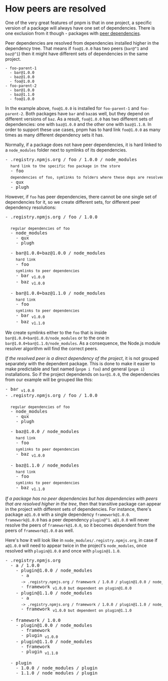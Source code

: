 # How peers are resolved

One of the very great features of pnpm is that in one project, a specific version of a package will always have
one set of dependencies. There is one exclusion from it though - packages with [peer dependencies](https://docs.npmjs.com/files/package.json#peerdependencies).

Peer dependencies are resolved from dependencies installed higher in the dependency tree.
That means if `foo@1.0.0` has two peers (`bar@^1` and `baz@^1`) then it might have different sets of dependencies
in the same project.

```
- foo-parent-1
  - bar@1.0.0
  - baz@1.0.0
  - foo@1.0.0
- foo-parent-2
  - bar@1.0.0
  - baz@1.1.0
  - foo@1.0.0
```

In the example above, `foo@1.0.0` is installed for `foo-parent-1` and `foo-parent-2`. Both packages have `bar` and `baz`as well, but
they depend on different versions of `baz`. As a result, `foo@1.0.0` has two different sets of dependencies: one with `baz@1.0.0`
and the other one with `baz@1.1.0`. In order to support these use cases, pnpm has to hard link `foo@1.0.0` as many times as many different dependency sets it has.

Normally, if a package does not have peer dependencies, it is hard linked to a `node_modules` folder next to symlinks of its dependencies.

<pre>
- .registry.npmjs.org / foo / 1.0.0 / node_modules
  <sub>hard link to the specific foo package in the store</sub>
  - foo
  <sub>dependencies of foo, symlinks to folders where these deps are resolved with their deps</sub>
  - qux
  - plugh
</pre>

However, if `foo` has peer dependencies, there cannot be one single set of dependencies for it, so
we create different sets, for different peer dependency resolutions:

<pre>
- .registry.npmjs.org / foo / 1.0.0

  <sub>regular dependencies of foo</sub>
  - node_modules
    - qux
    - plugh

  - bar@1.0.0+baz@1.0.0 / node_modules
    <sub>hard link</sub>
    - foo
    <sub>symlinks to peer dependencies</sub>
    - bar <sub>v1.0.0</sub>
    - baz <sub>v1.0.0</sub>

  - bar@1.0.0+baz@1.1.0 / node_modules
    <sub>hard link</sub>
    - foo
    <sub>symlinks to peer dependencies</sub>
    - bar <sub>v1.0.0</sub>
    - baz <sub>v1.1.0</sub>
</pre>

We create symlinks either to the `foo` that is inside `bar@1.0.0+bar@1.0.0/node_modules` or to the one in `bar@1.0.0+bar@1.1.0/node_modules`.
As a consequence, the Node.js module resolver algorithm will find the correct peers.

*If the resolved peer is a direct dependency of the project*, it is not grouped separately with the dependent package.
This is done to make it easier to make predictable and fast named (`pnpm i foo`) and general (`pnpm i`) installations.
So if the project dependends on `bar@1.0.0`, the dependencies from our example will be grouped like this:

<pre>
- bar <sub>v1.0.0</sub>
- .registry.npmjs.org / foo / 1.0.0

  <sub>regular dependencies of foo</sub>
  - node_modules
    - qux
    - plugh

  - baz@1.0.0 / node_modules
    <sub>hard link</sub>
    - foo
    <sub>symlinks to peer dependencies</sub>
    - baz <sub>v1.0.0</sub>

  - baz@1.1.0 / node_modules
    <sub>hard link</sub>
    - foo
    <sub>symlinks to peer dependencies</sub>
    - baz <sub>v1.1.0</sub>
</pre>

*If a package has no peer dependencies but has dependencies with peers that are resolved higher in the tree*, then
that transitive package can appear in the project with different sets of dependencies. For instance, there's package `a@1.0.0`
with a single dependency `framework@1.0.0`. `framework@1.0.0` has a peer dependency `plugin@^1`. `a@1.0.0` will never resolve the
peers of `framework@1.0.0`, so it becomes dependent from the peers of `framework@1.0.0` as well.

Here's how it will look like in `node_modules/.registry.npmjs.org`, in case if `a@1.0.0` will need to appear twice in the project's
`node_modules`, once resolved with `plugin@1.0.0` and once with `plugin@1.1.0`.

<pre>
- .registry.npmjs.org
  - a / 1.0.0
    - plugin@1.0.0 / node_modules
      - a
      <sub>-> .registry.npmjs.org / framework / 1.0.0 / plugin@1.0.0 / node_modules / framework</sub>
      - framework <sub>v1.0.0 but dependent on plugin@1.0.0</sub>
    - plugin@1.1.0 / node_modules
      - a
      <sub>-> .registry.npmjs.org / framework / 1.0.0 / plugin@1.1.0 / node_modules / framework</sub>
      - framework <sub>v1.0.0 but dependent on plugin@1.1.0</sub>

  - framework / 1.0.0
    - plugin@1.0.0 / node_modules
      - framework
      - plugin <sub>v1.0.0</sub>
    - plugin@1.1.0 / node_modules
      - framework
      - plugin <sub>v1.1.0</sub>

  - plugin
    - 1.0.0 / node_modules / plugin
    - 1.1.0 / node_modules / plugin
</pre>
